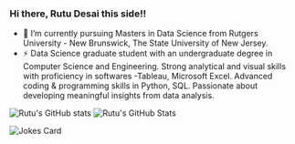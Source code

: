 ### Hi there, Rutu Desai this side!!
<!--
**rutudesai/rutudesai** is a ✨ _special_ ✨ repository because its `README.md` (this file) appears on your GitHub profile.

Here are some ideas to get you started:

- 🔭 I’m currently working on ...
- 🌱 I’m currently learning ...
- 👯 I’m looking to collaborate on ...
- 🤔 I’m looking for help with ...
- 💬 Ask me about ...
- 📫 How to reach me: ...
- 😄 Pronouns: ...
- ⚡ Fun fact: ...
-->
- 🌱 I’m currently pursuing Masters in Data Science from Rutgers University - New Brunswick, The State University of New Jersey.
- ⚡ Data Science graduate student with an undergraduate degree in Computer Science and Engineering. Strong analytical and
visual skills with proficiency in softwares -Tableau, Microsoft Excel. Advanced coding & programming skills in Python, SQL.
Passionate about developing meaningful insights from data analysis.

![Rutu's GitHub stats](https://github-readme-stats.vercel.app/api?username=rutudesai&show_icons=true&theme=radical)
![Rutu's GitHub Stats](https://github-readme-stats.vercel.app/api/top-langs/?username=rutudesai&theme=radical)



![Jokes Card](https://readme-jokes.vercel.app/api)